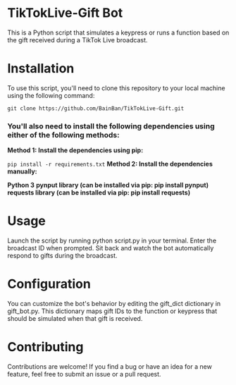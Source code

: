 # TikTokLive-Gift Bot
This is a Python script that simulates a keypress or runs a function based on the gift received during a TikTok Live broadcast.

# Installation
To use this script, you'll need to clone this repository to your local machine using the following command:

```git clone https://github.com/BainBan/TikTokLive-Gift.git```

### You'll also need to install the following dependencies using either of the following methods:

**Method 1: Install the dependencies using pip:**

```pip install -r requirements.txt```
**Method 2: Install the dependencies manually:**

**Python 3**
**pynput library (can be installed via pip: pip install pynput)**
**requests library (can be installed via pip: pip install requests)**
# Usage
Launch the script by running python script.py in your terminal.
Enter the broadcast ID when prompted.
Sit back and watch the bot automatically respond to gifts during the broadcast.

# Configuration
You can customize the bot's behavior by editing the gift_dict dictionary in gift_bot.py. This dictionary maps gift IDs to the function or keypress that should be simulated when that gift is received.

# Contributing
Contributions are welcome! If you find a bug or have an idea for a new feature, feel free to submit an issue or a pull request.
